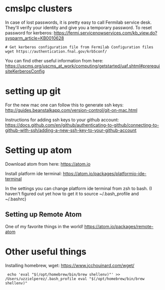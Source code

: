 # cmslpc clusters 

In case of lost passwords, it is pretty easy to call Fermilab service desk. They'll verify your identity and give you a temporary password. 
To reset password for kerberos: 
https://fermi.servicenowservices.com/kb_view.do?sysparm_article=KB0010628

```
# Get kerberos configuration file from Fermilab Configuration files 
wget https://authentication.fnal.gov/krb5conf/
```
You can find other useful information from here: 
https://uscms.org/uscms_at_work/computing/getstarted/uaf.shtml#prerequisiteKerberosConfig

# setting up git 

For the new mac one can follow this to generate ssh keys: 
http://guides.beanstalkapp.com/version-control/git-on-mac.html

Instructions for adding ssh keys to your github account: 
https://docs.github.com/en/github/authenticating-to-github/connecting-to-github-with-ssh/adding-a-new-ssh-key-to-your-github-account

# Setting up atom 

Download atom from here: https://atom.io

Install platform ide terminal: https://atom.io/packages/platformio-ide-terminal

In the settings you can change platform ide terminal from zsh to bash. (I haven't figured out yet how to get it to source ~/.bash_profile and ~/.bashrc) 

## Setting up Remote Atom 
One of my favorite things in the world! 
https://atom.io/packages/remote-atom


# Other useful things 
Installing homebrew, wget: 
https://www.jcchouinard.com/wget/

` echo 'eval "$(/opt/homebrew/bin/brew shellenv)"' >> /Users/uzzielperez/.bash_profile
    eval "$(/opt/homebrew/bin/brew shellenv)"` 
    
   
